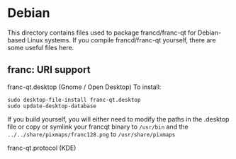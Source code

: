 
Debian
====================
This directory contains files used to package francd/franc-qt
for Debian-based Linux systems. If you compile francd/franc-qt yourself, there are some useful files here.

## franc: URI support ##


franc-qt.desktop  (Gnome / Open Desktop)
To install:

	sudo desktop-file-install franc-qt.desktop
	sudo update-desktop-database

If you build yourself, you will either need to modify the paths in
the .desktop file or copy or symlink your francqt binary to `/usr/bin`
and the `../../share/pixmaps/franc128.png` to `/usr/share/pixmaps`

franc-qt.protocol (KDE)

